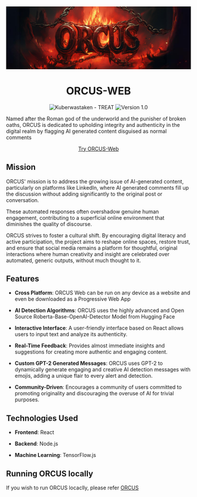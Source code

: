 ![Orcus_Banner](https://github.com/Kuberwastaken/ORCUS/blob/main/public/readme-images/Orcus-Banner-Github.png?raw=true)

<h1 align="center">
ORCUS-WEB
</h1>

<p align="center">
<img src="https://img.shields.io/static/v1?label=Kuberwastaken&message=ORCUS-Web&color=e53935&logo=github" alt="Kuberwastaken - TREAT">
<img src="https://img.shields.io/badge/version-1.0-e53935" alt="Version 1.0">
</p>

Named after the Roman god of the underworld and the punisher of broken oaths, ORCUS is dedicated to upholding integrity and authenticity in the digital realm by flagging AI generated content disguised as normal comments

<p align="center">
<a href="https://github.com/Kuberwastaken/ORCUS" target="kuberwastaken.github.io">Try ORCUS-Web</a>
</p>

## Mission
ORCUS' mission is to address the growing issue of AI-generated content, particularly on platforms like LinkedIn, where AI generated comments fill up the discussion without adding significantly to the original post or conversation.

These automated responses often overshadow genuine human engagement, contributing to a superficial online environment that diminishes the quality of discourse.

ORCUS strives to foster a cultural shift. By encouraging digital literacy and active participation, the project aims to reshape online spaces, restore trust, and ensure that social media remains a platform for thoughtful, original interactions where human creativity and insight are celebrated over automated, generic outputs, without much thought to it.

## Features
- **Cross Platform**: ORCUS Web can be run on any device as a website and even be downloaded as a Progressive Web App

- **AI Detection Algorithms**: ORCUS uses the highly advanced and Open Source Roberta-Base-OpenAI-Detector Model from Hugging Face

- **Interactive Interface**: A user-friendly interface based on React allows users to input text and analyze its authenticity.

- **Real-Time Feedback**: Provides almost immediate insights and suggestions for creating more authentic and engaging content.

- **Custom GPT-2 Generated Messages**: ORCUS uses GPT-2 to dynamically generate engaging and creative AI detection messages with emojis, adding a unique flair to every alert and detection.

- **Community-Driven**: Encourages a community of users committed to promoting originality and discouraging the overuse of AI for trivial purposes.

## Technologies Used

- **Frontend**: React

- **Backend**: Node.js

- **Machine Learning**: TensorFlow.js

## Running ORCUS locally
If you wish to run ORCUS locaclly, please refer <a href="https://github.com/Kuberwastaken/ORCUS" target="https://github.com/Kuberwastaken/ORCUS">ORCUS</a>